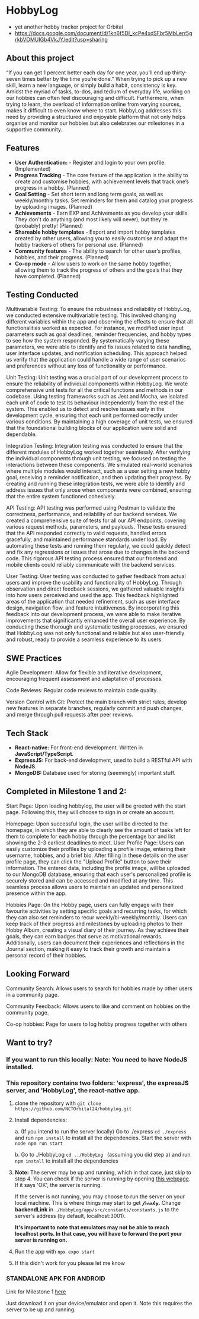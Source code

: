 # HobbyLog
- yet another hobby tracker project for Orbital
- https://docs.google.com/document/d/1kn6f5DI_kcPe4xdSFbr5MbLerr5grkbVOMUIGb4VkJY/edit?usp=sharing
## About this project
“If you can get 1 percent better each day for one year, you’ll end up thirty-seven times better by the time you’re done.”  When trying to pick up a new skill, learn a new language, or simply build a habit, consistency is key. Amidst the myriad of tasks, to-dos, and tedium of everyday life, working on our hobbies can often feel discouraging and difficult. Furthermore, when trying to learn, the overload of information online from varying sources, makes it difficult to even know where to start. HobbyLog addresses this need by providing a structured and enjoyable platform that not only helps organise and monitor our hobbies but also celebrates our milestones in a supportive community. 

## Features
- **User Authentication:** -  Register and login to your own profile. (Implemented)
- **Progress Tracking** - The core feature of the application is the ability to create and customise hobbies, with achievement levels that track one’s progress in a hobby. (Planned)
- **Goal Setting** - Set short term and long term goals, as well as weekly/monthly tasks. Set reminders for them and catalog your progress by uploading images. (Planned)
- **Achievements** - Earn EXP and Achivements as you develop your skills. They don't do anything (and most likely will never), but they're (probably) pretty! (Planned)
- **Shareable hobby templates** - Export and import hobby templates created by other users, allowing you to easily customise and adapt the hobby trackers of others for personal use. (Planned)
- **Community features** - The ability to search for other user’s profiles, hobbies, and their progress. (Planned)
- **Co-op mode** - Allow users to work on the same hobby together, allowing them to track the progress of others and the goals that they have completed. (Planned)

## Testing Conducted 

Multivariable Testing: To ensure the robustness and reliability of HobbyLog, we conducted extensive multivariable testing. This involved changing different variables within the app and observing the effects to ensure that all functionalities worked as expected. For instance, we modified user input parameters such as goal deadlines, reminder frequencies, and hobby types to see how the system responded. By systematically varying these parameters, we were able to identify and fix issues related to data handling, user interface updates, and notification scheduling. This approach helped us verify that the application could handle a wide range of user scenarios and preferences without any loss of functionality or performance.

Unit Testing: Unit testing was a crucial part of our development process to ensure the reliability of individual components within HobbyLog. We wrote comprehensive unit tests for all the critical functions and methods in our codebase. Using testing frameworks such as Jest and Mocha, we isolated each unit of code to test its behaviour independently from the rest of the system. This enabled us to detect and resolve issues early in the development cycle, ensuring that each unit performed correctly under various conditions. By maintaining a high coverage of unit tests, we ensured that the foundational building blocks of our application were solid and dependable.

Integration Testing: Integration testing was conducted to ensure that the different modules of HobbyLog worked together seamlessly. After verifying the individual components through unit testing, we focused on testing the interactions between these components. We simulated real-world scenarios where multiple modules would interact, such as a user setting a new hobby goal, receiving a reminder notification, and then updating their progress. By creating and running these integration tests, we were able to identify and address issues that only arose when components were combined, ensuring that the entire system functioned cohesively.

API Testing: API testing was performed using Postman to validate the correctness, performance, and reliability of our backend services. We created a comprehensive suite of tests for all our API endpoints, covering various request methods, parameters, and payloads. These tests ensured that the API responded correctly to valid requests, handled errors gracefully, and maintained performance standards under load. By automating these tests and running them regularly, we could quickly detect and fix any regressions or issues that arose due to changes in the backend code. This rigorous API testing process ensured that our frontend and mobile clients could reliably communicate with the backend services.

User Testing: User testing was conducted to gather feedback from actual users and improve the usability and functionality of HobbyLog. Through observation and direct feedback sessions, we gathered valuable insights into how users perceived and used the app. This feedback highlighted areas of the application that needed refinement, such as user interface design, navigation flow, and feature intuitiveness. By incorporating this feedback into our development process, we were able to make iterative improvements that significantly enhanced the overall user experience.
By conducting these thorough and systematic testing processes, we ensured that HobbyLog was not only functional and reliable but also user-friendly and robust, ready to provide a seamless experience to its users.

## SWE Practices
Agile Development: Allow for flexible and iterative development, encouraging frequent assessment and adaptation of processes.

Code Reviews: Regular code reviews to maintain code quality.

Version Control with Git: Protect the main branch with strict rules, develop new features in separate branches, regularly commit and push changes, and merge through pull requests after peer reviews.
## Tech Stack
- **React-native:** For front-end development. Written in **JavaScript/TypeScript**.
- **ExpressJS:** For back-end development, used to build a RESTful API with **NodeJS**.
- **MongoDB:** Database used for storing (seemingly) important stuff.

## Completed in Milestone 1 and 2:
Start Page: Upon loading hobbylog, the user will be greeted with the start page. Following this, they will choose to sign in or create an account. 

Homepage: Upon successful login, the user will be directed to the homepage, in which they are able to clearly see the amount of tasks left for them to complete for each hobby through the percentage bar and list showing the 2-3 earliest deadlines to meet. 
User Profile Page: Users can easily customize their profiles by uploading a profile image, entering their username, hobbies, and a brief bio. After filling in these details on the user profile page, they can click the "Upload Profile" button to save their information. The entered data, including the profile image, will be uploaded to our MongoDB database, ensuring that each user's personalized profile is securely stored and can be accessed and modified at any time. This seamless process allows users to maintain an updated and personalized presence within the app.

Hobbies Page: 
On the Hobby page, users can fully engage with their favourite activities by setting specific goals and recurring tasks, for which they can also set reminders to recur weekly/bi-weekly/monthly. Users can keep track of their progress and milestones by uploading photos to their Hobby Album, creating a visual diary of their journey. As they achieve their goals, they can earn badges that serve as motivational rewards. Additionally, users can document their experiences and reflections in the Journal section, making it easy to track their growth and maintain a personal record of their hobbies.

## Looking Forward
Community Search: Allows users to search for hobbies made by other users in a community page.

Community Feedback: Allows users to like and comment on hobbies on the community page.

Co-op hobbies: Page for users to log hobby progress together with others

## Want to try?
### If you want to run this locally: Note: You need to have NodeJS installed.
### This repository contains two folders: 'express', the expressJS server, and 'HobbyLog', the react-native app.
1. clone the repository with ```git clone https://github.com/NCTOrbital24/hobbylog.git ```
2. Install dependencies:
   
   a. (If you intend to run the server locally) Go to ./express ```cd ./express ``` and run ```npm install``` to install all the dependencies. Start the server with ```node npm run start```
   
   b. Go to ./HobbyLog ```cd ../HobbyLog ``` (assuming you did step a) and run ```npm install``` to install all the dependencies
3. **Note:** The server may be up and running, which in that case, just skip to step 4. You can check if the server is running by opening [this webpage](domain=prepared-perch-dashing.ngrok-free.app). If it says 'OK', the server is running.

   If the server is not running, you may choose to run the server on your local machine. This is where things may start to get 𝓯𝓻𝓮𝓪𝓴𝔂. Change **backendLink** in ```./HobbyLog/app/src/constants/constants.js``` to the server's address (by default, localhost:3001).
   
   **It's important to note that emulators may not be able to reach localhost ports. In that case, you will have to forward the port your server is running on.**
4. Run the app with ```npx expo start```
5. If this didn't work for you please let me know

### STANDALONE APK FOR ANDROID ###
Link for Milestone 1 [here](https://expo.dev/artifacts/eas/eoW1bB4KwggwFciyaKo89o.apk)

Just download it on your device/emulator and open it. Note this requires the server to be up and running.




